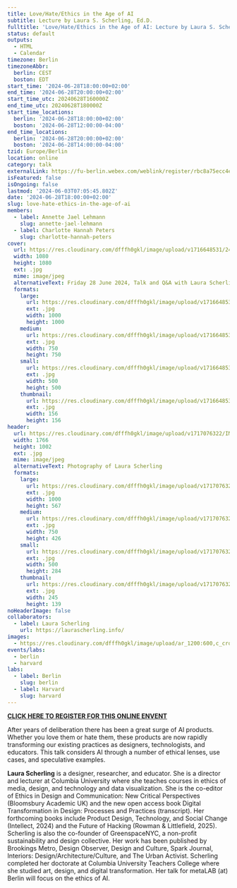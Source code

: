 ```yaml
---
title: Love/Hate/Ethics in the Age of AI
subtitle: Lecture by Laura S. Scherling, Ed.D.
fulltitle: 'Love/Hate/Ethics in the Age of AI: Lecture by Laura S. Scherling, Ed.D.'
status: default
outputs:
  - HTML
  - Calendar
timezone: Berlin
timezoneAbbr:
  berlin: CEST
  boston: EDT
start_time: '2024-06-28T18:00:00+02:00'
end_time: '2024-06-28T20:00:00+02:00'
start_time_utc: 20240628T160000Z
end_time_utc: 20240628T180000Z
start_time_locations:
  berlin: '2024-06-28T18:00:00+02:00'
  boston: '2024-06-28T12:00:00-04:00'
end_time_locations:
  berlin: '2024-06-28T20:00:00+02:00'
  boston: '2024-06-28T14:00:00-04:00'
tzid: Europe/Berlin
location: online
category: talk
externalLink: https://fu-berlin.webex.com/weblink/register/rbc8a75ecc4e3974718385ffb390e3ac4
isFeatured: false
isOngoing: false
lastmod: '2024-06-03T07:05:45.802Z'
date: '2024-06-28T18:00:00+02:00'
slug: love-hate-ethics-in-the-age-of-ai
members:
  - label: Annette Jael Lehmann
    slug: annette-jael-lehmann
  - label: Charlotte Hannah Peters
    slug: charlotte-hannah-peters
cover:
  url: https://res.cloudinary.com/dfffh0gkl/image/upload/v1716648531/240508_FUJA_IG_Post_1080x1080px_Studio_Pandan_3_487bbb403d.jpg
  width: 1080
  height: 1080
  ext: .jpg
  mime: image/jpeg
  alternativeText: Friday 28 June 2024, Talk and Q&A with Laura Scherling on Love/Hate/Ethics in the Age of AI
  formats:
    large:
      url: https://res.cloudinary.com/dfffh0gkl/image/upload/v1716648531/large_240508_FUJA_IG_Post_1080x1080px_Studio_Pandan_3_487bbb403d.jpg
      ext: .jpg
      width: 1000
      height: 1000
    medium:
      url: https://res.cloudinary.com/dfffh0gkl/image/upload/v1716648531/medium_240508_FUJA_IG_Post_1080x1080px_Studio_Pandan_3_487bbb403d.jpg
      ext: .jpg
      width: 750
      height: 750
    small:
      url: https://res.cloudinary.com/dfffh0gkl/image/upload/v1716648531/small_240508_FUJA_IG_Post_1080x1080px_Studio_Pandan_3_487bbb403d.jpg
      ext: .jpg
      width: 500
      height: 500
    thumbnail:
      url: https://res.cloudinary.com/dfffh0gkl/image/upload/v1716648531/thumbnail_240508_FUJA_IG_Post_1080x1080px_Studio_Pandan_3_487bbb403d.jpg
      ext: .jpg
      width: 156
      height: 156
header:
  url: https://res.cloudinary.com/dfffh0gkl/image/upload/v1717076322/IMG_8383_6305d1bd77.jpg
  width: 1766
  height: 1002
  ext: .jpg
  mime: image/jpeg
  alternativeText: Photography of Laura Scherling
  formats:
    large:
      url: https://res.cloudinary.com/dfffh0gkl/image/upload/v1717076322/large_IMG_8383_6305d1bd77.jpg
      ext: .jpg
      width: 1000
      height: 567
    medium:
      url: https://res.cloudinary.com/dfffh0gkl/image/upload/v1717076323/medium_IMG_8383_6305d1bd77.jpg
      ext: .jpg
      width: 750
      height: 426
    small:
      url: https://res.cloudinary.com/dfffh0gkl/image/upload/v1717076322/small_IMG_8383_6305d1bd77.jpg
      ext: .jpg
      width: 500
      height: 284
    thumbnail:
      url: https://res.cloudinary.com/dfffh0gkl/image/upload/v1717076322/thumbnail_IMG_8383_6305d1bd77.jpg
      ext: .jpg
      width: 245
      height: 139
noHeaderImage: false
collaborators:
  - label: Laura Scherling
    url: https://laurascherling.info/
images:
  - https://res.cloudinary.com/dfffh0gkl/image/upload/ar_1200:600,c_crop/c_limit,h_1200,w_600/v1716648531/240508_FUJA_IG_Post_1080x1080px_Studio_Pandan_3_487bbb403d.jpg
events/labs:
  - berlin
  - harvard
labs:
  - label: Berlin
    slug: berlin
  - label: Harvard
    slug: harvard
---
```

**[CLICK HERE TO REGISTER FOR THIS ONLINE ENVENT](https://fu-berlin.webex.com/weblink/register/rbc8a75ecc4e3974718385ffb390e3ac4)**

After years of deliberation there has been a great surge of
AI products. Whether you love them or hate them, these products are now rapidly transforming our existing practices as designers, technologists, and educators. This talk considers AI through a number of ethical lenses, use cases, and speculative examples.

**Laura Scherling** is a designer, researcher, and educator. She is a
director and lecturer at Columbia University where she teaches courses in ethics of media, design, and technology and data visualization. She is the co-editor of Ethics in Design and Communication: New Critical Perspectives (Bloomsbury Academic UK) and the new open access book Digital Transformation in Design: Processes and Practices (transcript). Her forthcoming books include Product Design, Technology, and Social Change (Intellect, 2024) and the Future of Hacking (Rowman & Littlefield, 2025). Scherling is also the co-founder of GreenspaceNYC, a non-profit sustainability and design collective. Her work has been published by Brookings Metro, Design Observer, Design and Culture, Spark Journal, Interiors: Design/Architecture/Culture, and The Urban Activist. Scherling completed her doctorate at Columbia University Teachers College where she studied art, design, and digital transformation. Her talk for metaLAB (at) Berlin will focus on the ethics of AI.